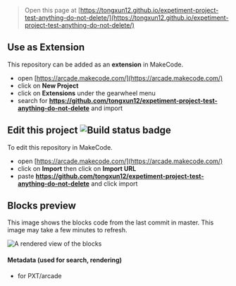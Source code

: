  


> Open this page at [https://tongxun12.github.io/expetiment-project-test-anything-do-not-delete/](https://tongxun12.github.io/expetiment-project-test-anything-do-not-delete/)

## Use as Extension

This repository can be added as an **extension** in MakeCode.

* open [https://arcade.makecode.com/](https://arcade.makecode.com/)
* click on **New Project**
* click on **Extensions** under the gearwheel menu
* search for **https://github.com/tongxun12/expetiment-project-test-anything-do-not-delete** and import

## Edit this project ![Build status badge](https://github.com/tongxun12/expetiment-project-test-anything-do-not-delete/workflows/MakeCode/badge.svg)

To edit this repository in MakeCode.

* open [https://arcade.makecode.com/](https://arcade.makecode.com/)
* click on **Import** then click on **Import URL**
* paste **https://github.com/tongxun12/expetiment-project-test-anything-do-not-delete** and click import

## Blocks preview

This image shows the blocks code from the last commit in master.
This image may take a few minutes to refresh.

![A rendered view of the blocks](https://github.com/tongxun12/expetiment-project-test-anything-do-not-delete/raw/master/.github/makecode/blocks.png)

#### Metadata (used for search, rendering)

* for PXT/arcade
<script src="https://makecode.com/gh-pages-embed.js"></script><script>makeCodeRender("{{ site.makecode.home_url }}", "{{ site.github.owner_name }}/{{ site.github.repository_name }}");</script>
